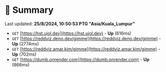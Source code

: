 # 📖 Summary
Last updated: **25/8/2024, 10:50:53 PTG "Asia/Kuala_Lumpur"**

- `GET` [https://hst.ujol.dev](https://hst.ujol.dev) - **Up** (616ms)
- `GET` [https://reddviz.deno.dev/gimme](https://reddviz.deno.dev/gimme) - **Up** (2774ms)
- `GET` [https://reddviz.amar.kim/gimme](https://reddviz.amar.kim/gimme) - **Up** (702ms)
- `GET` [https://dumb.onrender.com](https://dumb.onrender.com) - **Up** (866ms)
